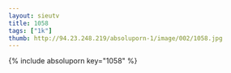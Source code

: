```yaml
--- 
layout: sieutv
title: 1058
tags: ["1k"]
thumb: http://94.23.248.219/absoluporn-1/image/002/1058.jpg
---
```

{% include absoluporn key="1058" %} 
